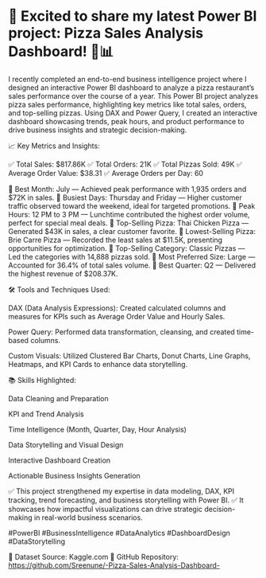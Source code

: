 # 🚀 Excited to share my latest Power BI project: Pizza Sales Analysis Dashboard! 🍕📊

I recently completed an end-to-end business intelligence project where I designed an interactive Power BI dashboard to analyze a pizza restaurant’s sales performance over the course of a year.
This Power BI project analyzes pizza sales performance, highlighting key metrics like total sales, orders, and top-selling pizzas. Using DAX and Power Query, I created an interactive dashboard showcasing trends, peak hours, and product performance to drive business insights and strategic decision-making.

📈 Key Metrics and Insights:

✅ Total Sales: $817.86K
✅ Total Orders: 21K
✅ Total Pizzas Sold: 49K
✅ Average Order Value: $38.31
✅ Average Orders per Day: 60

🔹 Best Month: July — Achieved peak performance with 1,935 orders and $72K in sales.
🔹 Busiest Days: Thursday and Friday — Higher customer traffic observed toward the weekend, ideal for targeted promotions.
🔹 Peak Hours: 12 PM to 3 PM — Lunchtime contributed the highest order volume, perfect for special meal deals.
🔹 Top-Selling Pizza: Thai Chicken Pizza — Generated $43K in sales, a clear customer favorite.
🔹 Lowest-Selling Pizza: Brie Carre Pizza — Recorded the least sales at $11.5K, presenting opportunities for optimization.
🔹 Top-Selling Category: Classic Pizzas — Led the categories with 14,888 pizzas sold.
🔹 Most Preferred Size: Large — Accounted for 36.4% of total sales volume.
🔹 Best Quarter: Q2 — Delivered the highest revenue of $208.37K.

🛠️ Tools and Techniques Used:

DAX (Data Analysis Expressions): Created calculated columns and measures for KPIs such as Average Order Value and Hourly Sales.

Power Query: Performed data transformation, cleansing, and created time-based columns.

Custom Visuals: Utilized Clustered Bar Charts, Donut Charts, Line Graphs, Heatmaps, and KPI Cards to enhance data storytelling.

📚 Skills Highlighted:

Data Cleaning and Preparation

KPI and Trend Analysis

Time Intelligence (Month, Quarter, Day, Hour Analysis)

Data Storytelling and Visual Design

Interactive Dashboard Creation

Actionable Business Insights Generation

✅ This project strengthened my expertise in data modeling, DAX, KPI tracking, trend forecasting, and business storytelling with Power BI.
✅ It showcases how impactful visualizations can drive strategic decision-making in real-world business scenarios.


#PowerBI #BusinessIntelligence #DataAnalytics #DashboardDesign #DataStorytelling

 📂 Dataset Source: Kaggle.com
🔗 GitHub Repository: https://github.com/Sreenune/-Pizza-Sales-Analysis-Dashboard-

